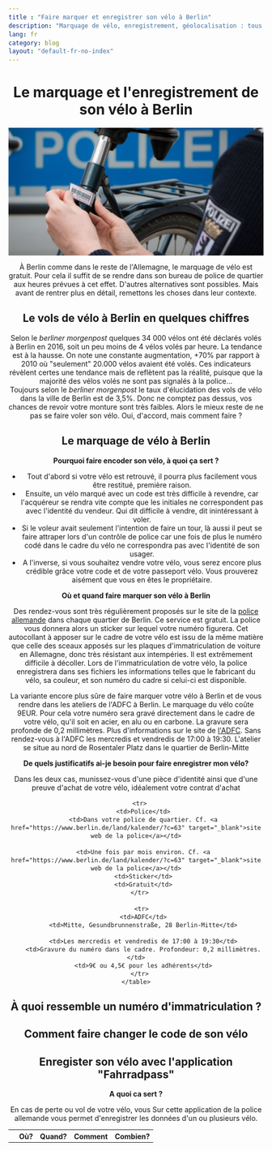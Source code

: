 ```yaml
---
title : "Faire marquer et enregistrer son vélo à Berlin" 
description: "Marquage de vélo, enregistrement, géolocalisation : tous les moyens sont bons pour se protéger contre le vol de vélo à Berlin."
lang: fr
category: blog
layout: "default-fr-no-index"
---
```



<div class="container blog" align="center">
<div class="row vcenter">      
<div class="col-sm-12">

<h1 id="blog">Le marquage et l'enregistrement de son vélo à Berlin</h1>

<p id="blog" align="center"><img src="/Images/polizei.jpeg" alt="marquage de vélo par la police" align="center"></p>

</div>
</div>
</div>

<div class="container blog" align="center">
<div class="row vcenter">      
<div class="col-sm-12">

<p id="blog">À Berlin comme dans le reste de l'Allemagne, le marquage de vélo est gratuit. Pour cela il suffit de se rendre dans son bureau de police de quartier
aux heures prévues à cet effet. D'autres alternatives sont possibles. Mais avant de rentrer plus en détail, remettons les choses dans leur contexte.<p>

<h2 id="blog">Le vols de vélo à Berlin en quelques chiffres</h2>

  <p id="blog">Selon le <i>berliner morgenpost</i> quelques 34 000 vélos ont été déclarés volés à Berlin en 2016, soit un peu moins de 4 vélos volés par heure. 
  La tendance est à la hausse. On note une constante augmentation, +70% par rapport à 2010 où "seulement" 20.000 vélos avaient été volés. 
  Ces indicateurs révèlent certes une tendance mais de reflètent pas la réalité, puisque que la majorité des vélos volés ne sont pas signalés à la police...<br/>
  Toujours selon le <i>berliner morgenpost</i> le taux d'élucidation des vols de vélo dans la ville de Berlin est de 3,5%. 
  Donc ne comptez pas dessus, vos chances de revoir votre monture sont très faibles. Alors le mieux reste de ne pas se faire voler son vélo. 
  Oui, d'accord, mais comment faire ?</p>

<h2 id="blog">Le marquage de vélo à Berlin</h2>

<p id="blog"><strong>Pourquoi faire encoder son vélo, à quoi ça sert ?</strong></p>
  
  <ul id="blogj">
  <li id="blogj">Tout d'abord si votre vélo est retrouvé, il pourra plus facilement vous être restitué, première raison.</li> 
  <li id="blogj">Ensuite, un vélo marqué avec un code est très difficile à revendre, car l'acquéreur se rendra vite compte que les initiales ne correspondent pas avec 
  l'identité du vendeur. Qui dit difficile à vendre, dit inintéressant à voler.</li>
  <li id="blogj">Si le voleur avait seulement l'intention de faire un tour, là aussi il peut se faire attraper lors d'un contrôle de police car une fois de plus le numéro
  codé dans le cadre du vélo ne correspondra pas avec l'identité de son usager.</li>
  <li id="blogj">A l'inverse, si vous souhaitez vendre votre vélo, vous serez encore plus crédible grâce votre code et de votre passeport vélo.
   Vous prouverez aisément que vous en êtes le propriétaire.</li>
   </ul>

<p id="blog"><strong>Où et quand faire marquer son vélo à Berlin</strong></p>
<p id="blog">Des rendez-vous sont très régulièrement proposés sur le site de la <a href="https://www.berlin.de/land/kalender/?c=63" target="_blank">police allemande</a> dans chaque quartier de Berlin. Ce service est gratuit. La police vous donnera alors un sticker sur lequel votre numéro figurera. Cet autocollant à apposer sur le cadre de votre vélo est issu de la même matière que celle des sceaux apposés sur les plaques d'immatriculation de voiture en Allemagne, donc très résistant aux intempéries. Il est extrêmement difficile à décoller. Lors de l'immatriculation de votre vélo, la police enregistrera dans ses fichiers les informations telles que le fabricant du vélo, sa couleur, et son numéro du cadre si celui-ci est disponible.</p>
    <p>La variante encore plus sûre de faire marquer votre vélo à Berlin et de vous rendre dans les ateliers de l'ADFC à Berlin. Le marquage du vélo coûte 9EUR. Pour cela votre numéro sera gravé directement dans le cadre de votre vélo, qu'il soit en acier, en alu ou en carbone. La gravure sera profonde de 0,2 millimètres. Plus d'informations sur le site de <a href="http://adfc-berlin.de/service/selbsthilfewerkstatt/codierung.html" target="_blank">l'ADFC</a>. Sans rendez-vous à l'ADFC les mercredis et vendredis de 17:00 à 19:30. L'atelier se situe au nord de Rosentaler Platz dans le quartier de Berlin-Mitte</p>

<p id="blog"><strong>De quels justificatifs ai-je besoin pour faire enregistrer mon vélo?</strong></p>
<p>
Dans les deux cas, munissez-vous d'une pièce d'identité ainsi que d'une preuve d'achat de votre vélo, idéalement votre contrat d'achat</p>



 <table align="center">
      <tr>
        <th></th>
        <th>Où?</th>
        <th>Quand?</th>
        <th>Comment</th>
        <th>Combien?</th>
      </tr>
      
      <tr>
        <td>Police</td>
        <td>Dans votre police de quartier. Cf. <a href="https://www.berlin.de/land/kalender/?c=63" target="_blank">site web de la police</a></td>
        
        <td>Une fois par mois environ. Cf. <a href="https://www.berlin.de/land/kalender/?c=63" target="_blank">site web de la police</a></td>
        <td>Sticker</td>
        <td>Gratuit</td>
      </tr>

       <tr>
        <td>ADFC</td>
        <td>Mitte, Gesundbrunnenstraße, 28 Berlin-Mitte</td>
        
        <td>Les mercredis et vendredis de 17:00 à 19:30</td>
        <td>Gravure du numéro dans le cadre. Profondeur: 0,2 millimètres.</td>
        <td>9€ ou 4,5€ pour les adhérents</td>
      </tr>
    </table>


<h2 id="blog">À quoi ressemble un numéro d'immatriculation ?</h2>


<h2 id="blog">Comment faire changer le code de son vélo</h2>


<h2 id="blog">Enregister son vélo avec l'application "Fahrradpass"</h2>

<p id="blog"> <strong>A quoi ca sert ?</strong></p>
<p>En cas de perte ou vol de votre vélo, vous 
Sur cette application de la police allemande vous permet d'enregistrer les données d'un ou plusieurs vélo.</p>

</div>
</div>
</div>
